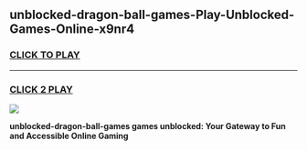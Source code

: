 
## unblocked-dragon-ball-games-Play-Unblocked-Games-Online-x9nr4
<h3>
<a href="https://premium76.site?title=unblocked-dragon-ball-games&ref=24A">CLICK TO PLAY</a></h3>
<hr>

<h3>
<a href="https://premium76.site?title=unblocked-dragon-ball-games&ref=24A">CLICK 2 PLAY</a>
  
</h3>

<a href="https://premium76.site?title=unblocked-dragon-ball-games&ref=24A"><img src="https://clearcache.store/games.png"></a>


**unblocked-dragon-ball-games games unblocked: Your Gateway to Fun and Accessible Online Gaming**
